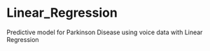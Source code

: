 # Linear_Regression
Predictive model for Parkinson Disease using voice data with Linear Regression 
